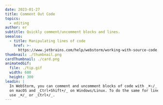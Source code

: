 ```yaml
---
date: 2023-01-27
title: Comment Out Code
topics:
  - editing
author: er
subtitle: Quickly comment/uncomment blocks and lines.
seealso:
  - title: Manipulating lines of code
    href: >-
      https://www.jetbrains.com/help/webstorm/working-with-source-code.html#editor_lines_code_blocks
thumbnail: ./thumbnail.png
cardThumbnail: ./card.png
animatedGif:
  file: ./tip.gif
  width: 600
  height: 300
leadin: |
  In WebStorm, you can comment and uncomment blocks of code with _⌘⇧/_ 
  on macOS and _Ctrl+Shift+/_ on Windows/Linux. To do the same for lines, 
  use _⌘/_ or _Ctrl+/_.
---
```


